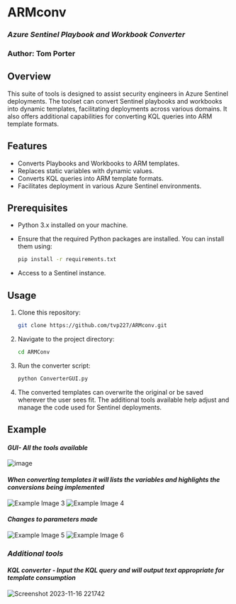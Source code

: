 # ARMconv 
### *Azure Sentinel Playbook and Workbook Converter*
### Author: Tom Porter

## Overview
This suite of tools is designed to assist security engineers in Azure Sentinel deployments. The toolset can convert Sentinel playbooks and workbooks into dynamic templates, facilitating deployments across various domains. It also offers additional capabilities for converting KQL queries into ARM template formats.

## Features

- Converts Playbooks and Workbooks to ARM templates.
- Replaces static variables with dynamic values.
- Converts KQL queries into ARM template formats.
- Facilitates deployment in various Azure Sentinel environments.

## Prerequisites

- Python 3.x installed on your machine.
- Ensure that the required Python packages are installed. You can install them using:

    ```bash
    pip install -r requirements.txt
    ```
- Access to a Sentinel instance.
  
## Usage

1. Clone this repository:

    ```bash
    git clone https://github.com/tvp227/ARMconv.git
    ```

2. Navigate to the project directory:

    ```bash
    cd ARMConv
    ```

3. Run the converter script:

    ```bash
    python ConverterGUI.py
    ```

4. The converted templates can overwrite the original or be saved wherever the user sees fit. The additional tools available help adjust and manage the code used for Sentinel deployments.

## Example
#### *GUI- All the tools available*

![image](https://github.com/tvp227/ARMconv/assets/46229276/df082c80-bc63-4a20-b132-5b17dce4af23)

#### *When converting templates it will lists the variables and highlights the conversions being implemented*

![Example Image 3](https://github.com/tvp227/ARMconv/assets/46229276/50fda650-b493-4b49-bfac-081cc77c1258)
![Example Image 4](https://github.com/tvp227/ARMconv/assets/46229276/6d9675d7-107f-4935-b581-111bf2ab761f)

#### *Changes to parameters made*

![Example Image 5](https://github.com/tvp227/ARMconv/assets/46229276/b373388d-37d3-4bd0-8a76-ce8ccb3414d2) ![Example Image 6](https://github.com/tvp227/ARMconv/assets/46229276/01a11a0b-d6d7-4262-8d59-aa76b2eb5893)

### *Additional tools*
#### *KQL converter - Input the KQL query and will output text appropriate for template consumption*
![Screenshot 2023-11-16 221742](https://github.com/tvp227/ARMconv/assets/46229276/f741c975-e50a-4ce1-8762-fcbfb101e845)
